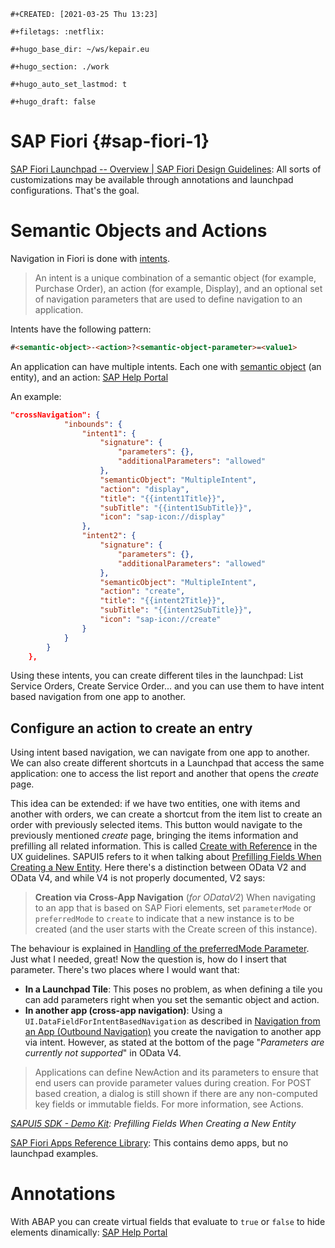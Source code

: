 ```{=org}
#+CREATED: [2021-03-25 Thu 13:23]
```
```{=org}
#+filetags: :netflix:
```
```{=org}
#+hugo_base_dir: ~/ws/kepair.eu
```
```{=org}
#+hugo_section: ./work
```
```{=org}
#+hugo_auto_set_lastmod: t
```
```{=org}
#+hugo_draft: false
```
# SAP Fiori {#sap-fiori-1}

[SAP Fiori Launchpad -- Overview \| SAP Fiori Design
Guidelines](https://experience.sap.com/fiori-design-web/launchpad/): All
sorts of customizations may be available through annotations and
launchpad configurations. That\'s the goal.

# Semantic Objects and Actions

Navigation in Fiori is done with
[intents](https://help.sap.com/viewer/17ae0e97e0fc424a9c368f350c0ba6bd/2.14/en-US/bd8ae3d327ab4541bcce8e7353c046fc.html).

> An intent is a unique combination of a semantic object (for example,
> Purchase Order), an action (for example, Display), and an optional set
> of navigation parameters that are used to define navigation to an
> application.

Intents have the following pattern:

``` html
#<semantic-object>-<action>?<semantic-object-parameter>=<value1>
```

An application can have multiple intents. Each one with [semantic
object](https://stackoverflow.com/questions/41762273/semantic-object-in-sap-fiori)
(an entity), and an action: [SAP Help
Portal](https://help.sap.com/viewer/956efb6db08c450bb303a0d316b72f10/Cloud/en-US/75ef613d7e6b46d0806771a743fbc066.html)

An example:

``` json
"crossNavigation": {
            "inbounds": {
                "intent1": {
                    "signature": {
                        "parameters": {},
                        "additionalParameters": "allowed"
                    },
                    "semanticObject": "MultipleIntent",
                    "action": "display",
                    "title": "{{intent1Title}}",
                    "subTitle": "{{intent1SubTitle}}",
                    "icon": "sap-icon://display"
                },
                "intent2": {
                    "signature": {
                        "parameters": {},
                        "additionalParameters": "allowed"
                    },
                    "semanticObject": "MultipleIntent",
                    "action": "create",
                    "title": "{{intent2Title}}",
                    "subTitle": "{{intent2SubTitle}}",
                    "icon": "sap-icon://create"
                }
            }
        }
    },
```

Using these intents, you can create different tiles in the launchpad:
List Service Orders, Create Service Order... and you can use them to
have intent based navigation from one app to another.

## Configure an action to create an entry

Using intent based navigation, we can navigate from one app to another.
We can also create different shortcuts in a Launchpad that access the
same application: one to access the list report and another that opens
the *create* page.

This idea can be extended: if we have two entities, one with items and
another with orders, we can create a shortcut from the item list to
create an order with previously selected items. This button would
navigate to the previously mentioned *create* page, bringing the items
information and prefilling all related information. This is called
[Create with
Reference](https://experience.sap.com/fiori-design-web/create-with-reference/)
in the UX guidelines. SAPUI5 refers to it when talking about [Prefilling
Fields When Creating a New
Entity](https://sapui5.hana.ondemand.com/sdk/#/topic/11ff444f82e14eb3a2e8eca0065a5055.html).
Here there\'s a distinction between OData V2 and OData V4, and while V4
is not properly documented, V2 says:

> **Creation via Cross-App Navigation** (*for ODataV2*) When navigating
> to an app that is based on SAP Fiori elements, set `parameterMode` or
> `preferredMode` to `create` to indicate that a new instance is to be
> created (and the user starts with the Create screen of this instance).

The behaviour is explained in [Handling of the preferredMode
Parameter](https://sapui5.hana.ondemand.com/sdk/#/topic/bfaf3ccf3d6d4735990cc793b21f5529).
Just what I needed, great! Now the question is, how do I insert that
parameter. There\'s two places where I would want that:

-   **In a Launchpad Tile**: This poses no problem, as when defining a
    tile you can add parameters right when you set the semantic object
    and action.
-   **In another app (cross-app navigation)**: Using a
    `UI.DataFieldForIntentBasedNavigation` as described in [Navigation
    from an App (Outbound
    Navigation)](https://sapui5.hana.ondemand.com/sdk/#/topic/d782acf8bfd74107ad6a04f0361c5f62)
    you create the navigation to another app via intent. However, as
    stated at the bottom of the page \"*Parameters are currently not
    supported*\" in OData V4.

> Applications can define NewAction and its parameters to ensure that
> end users can provide parameter values during creation. For POST based
> creation, a dialog is still shown if there are any non-computed key
> fields or immutable fields. For more information, see Actions.

*[SAPUI5 SDK - Demo
Kit](https://sapui5.hana.ondemand.com/#/topic/11ff444f82e14eb3a2e8eca0065a5055):
Prefilling Fields When Creating a New Entity*

[SAP Fiori Apps Reference
Library](https://fioriappslibrary.hana.ondemand.com/sap/fix/externalViewer/):
This contains demo apps, but no launchpad examples.

# Annotations

With ABAP you can create virtual fields that evaluate to `true` or
`false` to hide elements dinamically: [SAP Help
Portal](https://help.sap.com/viewer/923180ddb98240829d935862025004d6/Cloud/en-US/d840cee5b8f74604ad272a6d4bcb43b7.html)
